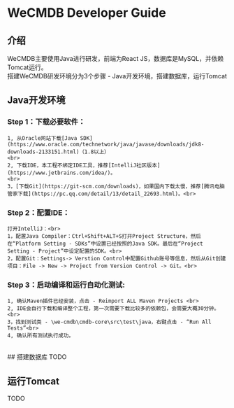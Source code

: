 # WeCMDB Developer Guide

## 介绍
WeCMDB主要使用Java进行研发，前端为React JS，数据库是MySQL，并依赖Tomcat运行。<br>
搭建WeCMDB研发环境分为3个步骤 - Java开发环境，搭建数据库，运行Tomcat
## Java开发环境
### Step 1：下载必要软件：<br>
    1, 从Oracle网站下载[Java SDK](https://www.oracle.com/technetwork/java/javase/downloads/jdk8-downloads-2133151.html)（1.8以上）
    <br>
    2, 下载IDE，本工程不绑定IDE工具，推荐[IntelliJ社区版本](https://www.jetbrains.com/idea/)。
    <br>
    3，[下载Git](https://git-scm.com/downloads)，如果国内下载太慢，推荐[腾讯电脑管家下载](https://pc.qq.com/detail/13/detail_22693.html)。<br>
### Step 2：配置IDE：<br>
    打开IntelliJ：<br>
    1，配置Java Compiler：Ctrl+Shift+ALT+S打开Project Structure，然后在“Platform Setting - SDKs”中设置已经按照的Java SDK。最后在“Project Setting - Project”中设定配置的SDK。<br>
    2，配置Git：Settings-> Verstion Control中配置Github账号等信息，然后从Git创建项目：File -> New -> Project from Version Control -> Git。<br>
### Step 3：启动编译和运行自动化测试:
    1, 确认Maven插件已经安装，点击 - Reimport ALL Maven Projects <br>
    2, IDE会自行下载和编译整个工程，第一次需要下载比较多的依赖包，会需要大概30分钟。<br>
    3，找到测试类 - \we-cmdb\cmdb-core\src\test\java，右键点击 - “Run All Tests”<br>
    4, 确认所有测试执行成功。
<br>
## 搭建数据库
TODO

## 运行Tomcat
TODO


